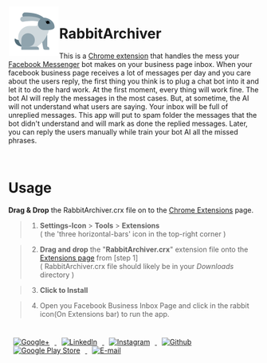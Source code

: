 <!-- Library Logo -->
<img src="https://github.com/jrvansuita/RabbitArchiver/blob/master/icons/icon128.png?raw=true" align="left" hspace="1" vspace="1">



# RabbitArchiver


This is a [Chrome extension](https://developer.chrome.com/extensions) that handles the mess your [Facebook Messenger](https://facebook.messenger.com) bot makes on your business page inbox.  When your facebook business page receives a lot of messages per day and you care about the users reply, the first thing you think is to plug a chat bot into it and let it to do the hard work.  At the first moment, every thing will work fine. The bot AI will reply the messages in the most cases. But, at sometime, the AI will not understand what users are saying. Your inbox will be full of unreplied messages. This app will put to spam folder the messages that the bot didn't understand and will mark as done the replied messages. Later, you can reply the users manually while train your bot AI all the missed phrases.

</br>

# Usage

**Drag & Drop** the RabbitArchiver.crx file on to the [Chrome Extensions](chrome://extensions/) page.
> 1. **Settings-Icon** > **Tools** > **Extensions**  
>( the 'three horizontal-bars' icon in the top-right corner )

> 2. **Drag and drop** the "**RabbitArchiver.crx**" extension file onto the [Extensions page](chrome://extensions/) from [step 1]  
>( RabbitArchiver.crx file should likely be in your *Downloads* directory )

> 3. **Click to Install**  

> 4. Open you Facebook Business Inbox Page and click in the rabbit icon(On Extensions bar) to run the app.


#

<a href="https://plus.google.com/+JuniorVansuita" target="_blank">
 <img src="https://s20.postimg.org/59xees8vt/google_plus.png" alt="Google+" witdh="44" height="44" hspace="10">
</a>
<a href="https://www.linkedin.com/in/arleu-cezar-vansuita-júnior-83769271" target="_blank">
 <img src="https://s20.postimg.org/vxoeax4ah/linkedin.png" alt="LinkedIn" witdh="44" height="44" hspace="10">
</a>
<a href="https://www.instagram.com/jnrvans/" target="_blank">
 <img src="https://s20.postimg.org/lyyuap5h5/instagram.png" alt="Instagram" witdh="44" height="44" hspace="10">
</a>
<a href="https://github.com/jrvansuita" target="_blank">
 <img src="https://s20.postimg.org/jf37glhx5/github.png" alt="Github" witdh="44" height="44" hspace="10">
</a>
<a href="https://play.google.com/store/apps/dev?id=8002078663318221363" target="_blank">
 <img src="https://s20.postimg.org/5iuz4plo9/android.png" alt="Google Play Store" witdh="44" height="44" hspace="10">
</a>
<a href="mailto:vansuita.jr@gmail.com" target="_blank" >
 <img src="https://s20.postimg.org/slli3vn5l/email.png" alt="E-mail" witdh="44" height="44" hspace="10">
</a>
